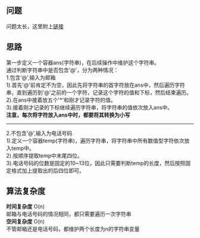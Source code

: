 ## 问题 ##
问题太长，这里附上[链接](https://leetcode-cn.com/problems/masking-personal-information/description/)
## 思路 ##
第一步定义一个容器ans(字符串)，在后续操作中维护这个字符串。  
通过判断字符串中是否包含'@'，分为两种情况：  
1.包含'@',输入为邮箱  
1).首先'@'前肯定不为空，因此先将字符串的首字符放在ans中，然后遍历字符串，直到遍历到'@'之前的一个字符，记录这个字符的值和下标，然后结束遍历。  
2).在ans中接着放五个'*'和刚才记录字符的值。  
3).接着刚才记录的下标继续遍历字符串，将字符串的值依次放入ans中。  
**注意，每次将字符放入ans中时，都要将其转换为小写**
***
2.不包含'@',输入为电话号码  
1).定义一个容器temp(字符串)，遍历字符串，将字符串中所有数值型字符依次放入temp中。  
2).按顺序提取temp中末尾四位。  
3).电话号码的位数是固定的10~13位，因此只需要判断temp的长度，然后按照固定格式加上提取出的后四位即可。
## 算法复杂度 ##
**时间复杂度**&nbsp;O(n)  
邮箱与电话号码的情况相同，都只需要遍历一次字符串  
**空间复杂度**&nbsp;O(n)  
不管邮箱还是电话号码，都维护两个长度为n的字符串变量

